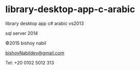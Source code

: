 # library-desktop-app-c-arabic
library desktop app c# arabic vs2013

sql server 2014

©2015 bishoy nabil 

bishoyNabildev@gmail.com

Tel: ‎+20 0102 5012 313
